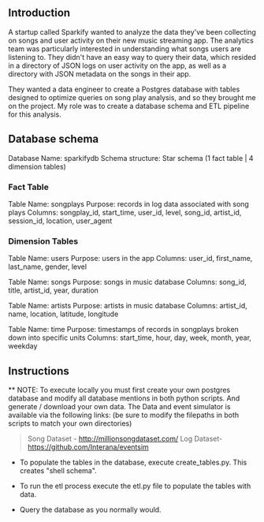 ## Introduction
A startup called Sparkify wanted to analyze the data they've been collecting on songs and user activity on their new music streaming app. The analytics team was particularly interested in understanding what songs users are listening to. They didn't have an easy way to query their data, which resided in a directory of JSON logs on user activity on the app, as well as a directory with JSON metadata on the songs in their app.

They wanted a data engineer to create a Postgres database with tables designed to optimize queries on song play analysis, and so they brought me on the project. My role was to create a database schema and ETL pipeline for this analysis.

## Database schema
Database Name: sparkifydb
Schema structure: Star schema (1 fact table | 4 dimension tables)

### Fact Table
Table Name: songplays
Purpose: records in log data associated with song plays
Columns: songplay_id, start_time, user_id, level, song_id, artist_id, session_id, location, user_agent

### Dimension Tables
Table Name: users
Purpose: users in the app
Columns: user_id, first_name, last_name, gender, level

Table Name: songs
Purpose: songs in music database
Columns: song_id, title, artist_id, year, duration

Table Name: artists
Purpose: artists in music database
Columns: artist_id, name, location, latitude, longitude

Table Name: time
Purpose: timestamps of records in songplays broken down into specific units
Columns: start_time, hour, day, week, month, year, weekday

## Instructions

** NOTE: To execute locally you must first create your own postgres database and modify all database mentions in both python scripts. And generate / download your own data. The Data and event simulator is available via the following links: (be sure to modify the filepaths in both scripts to match your own directories)
> Song Dataset - http://millionsongdataset.com/
> Log Dataset- https://github.com/Interana/eventsim

* To populate the tables in the database, execute create_tables.py. This
creates "shell schema".

* To run the etl process execute the etl.py file to populate the tables with data.

* Query the database as you normally would.
